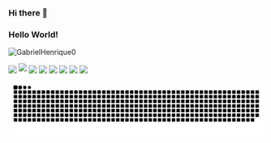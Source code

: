 ### Hi there 👋
### Hello World! 
<!--
**GabrielHenrique0/GabrielHenrique0** is a ✨ _special_ ✨ repository because its `README.md` (this file) appears on your GitHub profile.

Here are some ideas to get you started:

- 🔭 I’m currently working on ...
- 🌱 I’m currently learning ...
- 👯 I’m looking to collaborate on ...
- 🤔 I’m looking for help with ...
- 💬 Ask me about ...
- 📫 How to reach me: ...
- 😄 Pronouns: ...
- ⚡ Fun fact: ...
-->

<div>

  ![GabrielHenrique0](https://github-readme-stats.vercel.app/api/top-langs/?username=GabrielHenrique0&theme=blue-green)

</div>

<div display="inline-block">
  <a href="(16)992154399"><img align="center" src="https://img.shields.io/badge/WhatsApp-25D366?style=for-the-badge&logo=whatsapp&logoColor=white"/></a>
  <a href="https://www.facebook.com/profile.php?id=100010219541573"><img src="https://img.shields.io/badge/Facebook-1877F2?style=for-the-badge&logo=facebook&logoColor=white"/></a>
  <a href="https://www.instagram.com/gabrielcaldeira436/"><img align="center" src="https://img.shields.io/badge/Instagram-E4405F?style=for-the-badge&logo=instagram&logoColor=white"/></a>
  <a href="https://twitter.com/Gabriel43490931"><img align="center" src="https://img.shields.io/badge/Twitter-1DA1F2?style=for-the-badge&logo=twitter&logoColor=white"/></a>
  <a href="https://www.behance.net/gabrielcaldeir1"><img align="center" src="https://img.shields.io/badge/-Behance-blue?style=for-the-badge&logo=behance&logoColor=white"/></a>
  <a href="https://www.linkedin.com/feed/update/urn:li:activity:6863657716800372736/"><img align="center" src="https://img.shields.io/badge/LinkedIn-0077B5?style=for-the-badge&logo=linkedin&logoColor=white"/></a>
  <a href="https://account.xbox.com/pt-BR/Profile?xr=mebarnav"><img align="center" src="https://img.shields.io/badge/Xbox-107C10?style=for-the-badge&logo=xbox&logoColor=white"/></a>
  <a href="https://www.youtube.com/channel/UCiqPxi29_Hz0wxrQhtdbttw"><img align="center" src="https://img.shields.io/badge/YouTube-FF0000?style=for-the-badge&logo=youtube&logoColor=white"/></a>
</div>


  ![Snake animation](https://github.com/GabrielHenrique0/GabrielHenrique0/blob/output/github-contribution-grid-snake.svg)
  